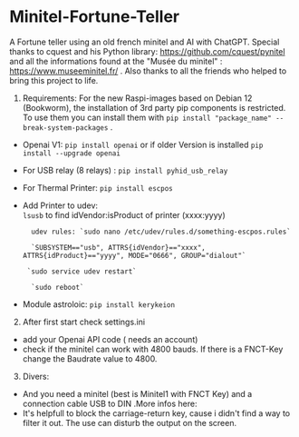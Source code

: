 # Minitel-Fortune-Teller
A Fortune teller using an old french minitel and AI with ChatGPT. Special thanks to cquest and his Python library: https://github.com/cquest/pynitel and all the informations found at the "Musée du minitel" : https://www.museeminitel.fr/ . Also thanks to all the friends who helped to bring this project to life.

1.  Requirements: For the new Raspi-images based on Debian 12 (Bookworm), the installation of 3rd party pip components is restricted. To use them you can install them with `pip install "package_name" --break-system-packages` .
  -  Openai V1: `pip install openai` or if older Version is installed `pip install --upgrade openai`
  -  For USB relay (8 relays) : `pip install pyhid_usb_relay`
  -  For Thermal Printer: `pip install escpos`
  -  Add Printer to udev:  
           `lsusb` to find idVendor:isProduct  of printer (xxxx:yyyy)
     
           udev rules: `sudo nano /etc/udev/rules.d/something-escpos.rules` 
           
           `SUBSYSTEM=="usb", ATTRS{idVendor}=="xxxx", ATTRS{idProduct}=="yyyy", MODE="0666", GROUP="dialout"`
     
          `sudo service udev restart`
     
           `sudo reboot`
  -  Module astroloic: `pip install kerykeion`
2.  After first start check  settings.ini
  -  add your Openai API code ( needs an account)
  -  check if the minitel can work with 4800 bauds. If there is a FNCT-Key change the Baudrate value to 4800.
3.  Divers:
  - And you need a minitel (best is Minitel1 with FNCT Key) and a connection cable USB to DIN .More infos here:
  - It's helpfull to block the carriage-return key, cause i didn't find a way to filter it out. The use can disturb the output on the screen.

